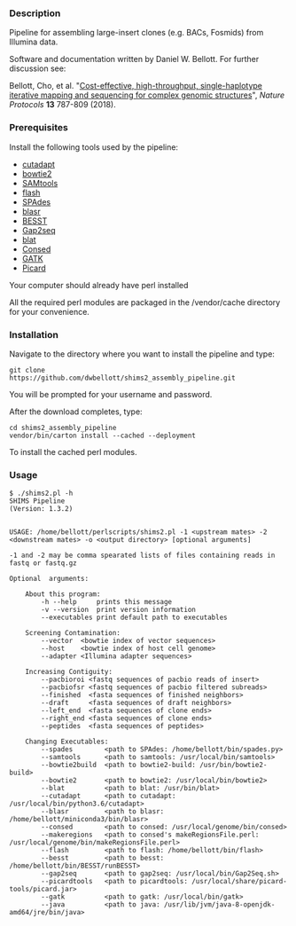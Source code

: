 ### Description

Pipeline for assembling large-insert clones (e.g. BACs, Fosmids) from Illumina data.

Software and documentation written by Daniel W. Bellott. For further discussion see:

Bellott, Cho, et al. "[Cost-effective, high-throughput, single-haplotype iterative mapping and sequencing for complex genomic structures](http://dx.doi.org/10.1038/nprot.2018.019)", *Nature Protocols* **13** 787-809 (2018).

### Prerequisites

Install the following tools used by the pipeline:

- [cutadapt](https://cutadapt.readthedocs.io/en/stable/installation.html)
- [bowtie2](http://bowtie-bio.sourceforge.net/bowtie2/manual.shtml#obtaining-bowtie-2)
- [SAMtools](http://www.htslib.org/download/)
- [flash](https://ccb.jhu.edu/software/FLASH/)
- [SPAdes](http://cab.spbu.ru/files/release3.10.1/manual.html#sec2)
- [blasr](https://github.com/PacificBiosciences/blasr/wiki/Blasr-Installation-Qs-&-As)
- [BESST](https://github.com/ksahlin/BESST/blob/master/docs/INSTALL.md)
- [Gap2seq](https://www.cs.helsinki.fi/u/lmsalmel/Gap2Seq/)
- [blat](http://hgdownload.soe.ucsc.edu/downloads.html#source_downloads)
- [Consed](http://www.phrap.org/consed/consed.html#howToGet)
- [GATK](https://github.com/broadinstitute/gatk/releases)
- [Picard](https://github.com/broadinstitute/picard/releases/tag/2.24.0)

Your computer should already have perl installed

All the required perl modules are packaged in the /vendor/cache directory for your convenience.

### Installation

Navigate to the directory where you want to install the pipeline and type:

```
git clone
https://github.com/dwbellott/shims2_assembly_pipeline.git
```

You will be prompted for your username and password.

After the download completes, type:

```
cd shims2_assembly_pipeline
vendor/bin/carton install --cached --deployment
```

To install the cached perl modules.

### Usage

```
$ ./shims2.pl -h
SHIMS Pipeline
(Version: 1.3.2)


USAGE: /home/bellott/perlscripts/shims2.pl -1 <upstream mates> -2 <downstream mates> -o <output directory> [optional arguments]

-1 and -2 may be comma spearated lists of files containing reads in fastq or fastq.gz

Optional  arguments:

	About this program:
		-h --help     prints this message
		-v --version  print version information
		--executables print default path to executables

	Screening Contamination:
		--vector  <bowtie index of vector sequences>
		--host    <bowtie index of host cell genome>
		--adapter <Illumina adapter sequences>

	Increasing Contiguity:
		--pacbioroi <fastq sequences of pacbio reads of insert>
		--pacbiofsr <fastq sequences of pacbio filtered subreads>
		--finished  <fasta sequences of finished neighbors>
		--draft     <fasta sequences of draft neighbors>
		--left_end  <fasta sequences of clone ends>
		--right_end <fasta sequences of clone ends>
		--peptides  <fasta sequences of peptides>

	Changing Executables:
		--spades        <path to SPAdes: /home/bellott/bin/spades.py>
		--samtools      <path to samtools: /usr/local/bin/samtools>
		--bowtie2build  <path to bowtie2-build: /usr/bin/bowtie2-build>
		--bowtie2       <path to bowtie2: /usr/local/bin/bowtie2>
		--blat          <path to blat: /usr/bin/blat>
		--cutadapt      <path to cutadapt: /usr/local/bin/python3.6/cutadapt>
		--blasr         <path to blasr: /home/bellott/miniconda3/bin/blasr>
		--consed        <path to consed: /usr/local/genome/bin/consed>
		--makeregions   <path to consed's makeRegionsFile.perl: /usr/local/genome/bin/makeRegionsFile.perl>
		--flash         <path to flash: /home/bellott/bin/flash>
		--besst         <path to besst: /home/bellott/bin/BESST/runBESST>
		--gap2seq       <path to gap2seq: /usr/local/bin/Gap2Seq.sh>
		--picardtools   <path to picardtools: /usr/local/share/picard-tools/picard.jar>
		--gatk          <path to gatk: /usr/local/bin/gatk>
		--java          <path to java: /usr/lib/jvm/java-8-openjdk-amd64/jre/bin/java>
  ```
